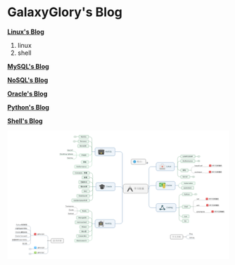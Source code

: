 # **GalaxyGlory's Blog**  
[**Linux's Blog**](https://github.com/galaxyglory/blog/tree/master/linux)
1. linux
2. shell

[**MySQL's Blog**](https://github.com/galaxyglory/blog/tree/master/mysql)

[**NoSQL's Blog**](https://github.com/galaxyglory/blog/tree/master/nosql)

[**Oracle's Blog**](https://github.com/galaxyglory/blog/tree/master/oracle)

[**Python's Blog**](https://github.com/galaxyglory/blog/tree/master/python)

[**Shell's Blog**](https://github.com/galaxyglory/shell)

![个人技能图谱](pictures/学习技能2.png)